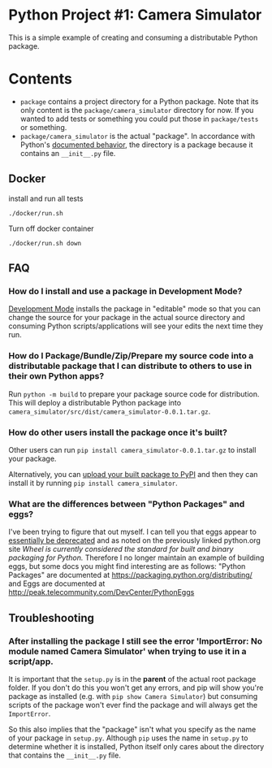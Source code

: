 # Python Project #1: Camera Simulator

This is a simple example of creating and consuming a distributable Python package. 

# Contents

- `package` contains a project directory for a Python package. Note that its only content is the `package/camera_simulator` directory for now. If you wanted to add tests or something you could put those in `package/tests` or something.
- `package/camera_simulator` is the actual "package". In accordance with Python's [documented behavior](https://docs.python.org/3.9/tutorial/modules.html#tut-packages), the directory is a package because it contains an `__init__.py` file.

## Docker

install and run all tests

`./docker/run.sh`

Turn off docker container 

`./docker/run.sh down`


## FAQ

### How do I install and use a package in Development Mode?

[Development Mode](https://setuptools.pypa.io/en/latest/userguide/quickstart.html) installs the package in "editable" mode so that you can change the source for your package in the actual source directory and consuming Python scripts/applications will see your edits the next time they run. 

### How do I Package/Bundle/Zip/Prepare my source code into a distributable package that I can distribute to others to use in their own Python apps?

Run `python -m build` to prepare your package source code for distribution. This will deploy a distributable Python package into `camera_simulator/src/dist/camera_simulator-0.0.1.tar.gz`.

### How do other users install the package once it's built?

Other users can run `pip install camera_simulator-0.0.1.tar.gz` to install your package.

Alternatively, you can [upload your built package to PyPI](https://packaging.python.org/distributing/#uploading-your-project-to-pypi) and then they can install it by running `pip install camera_simulator`.

### What are the differences between "Python Packages" and eggs?

I've been trying to figure that out myself. I can tell you that eggs appear to [essentially be deprecated](https://packaging.python.org/discussions/wheel-vs-egg/) and as noted on the previously linked python.org site _Wheel is currently considered the standard for built and binary packaging for Python._ Therefore I no longer maintain an example of building eggs, but some docs you might find interesting are as follows: "Python Packages" are documented at https://packaging.python.org/distributing/ and Eggs are documented at http://peak.telecommunity.com/DevCenter/PythonEggs

## Troubleshooting

### After installing the package I still see the error 'ImportError: No module named Camera Simulator' when trying to use it in a script/app.

It is important that the `setup.py` is in the **parent** of the actual root package folder. If you don't do this you won't get any errors, and pip will show you're package as installed (e.g. with `pip show Camera Simulator`) but consuming scripts of the package won't ever find the package and will always get the `ImportError`.

So this also implies that the "package" isn't what you specify as the name of your package in `setup.py`. Although `pip` uses the name in `setup.py` to determine whether it is installed, Python itself only cares about the directory that contains the `__init__.py` file.
